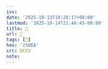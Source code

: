 ```yaml
---
ivs:
date: '2025-10-13T10:28:17+08:00'
lastmod: '2025-10-14T21:46:45-08:00'
title: 􄡬
url: 􄡬
tags: [𥃪]
hex: '250EA'
src: DCCV
note:
---
```

